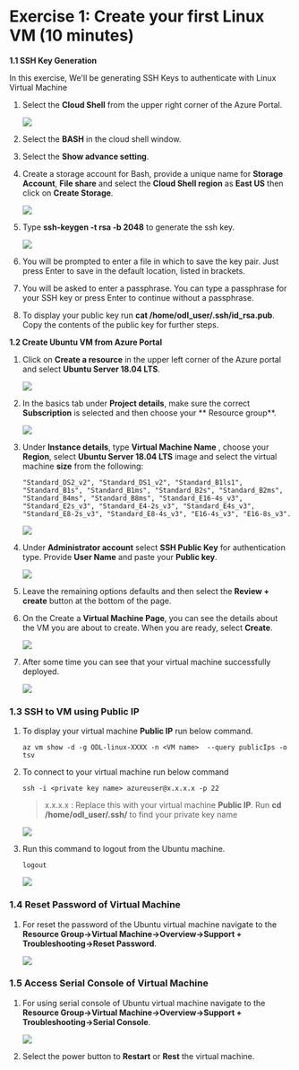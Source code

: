 # Exercise 1: Create your first Linux VM (10 minutes)

**1.1 SSH Key Generation**

In this exercise, We'll be generating SSH Keys to authenticate with Linux Virtual Machine
1. Select the **Cloud Shell** from the upper right corner of the Azure Portal.

   ![](images/azureclisign.png)
   
2. Select the **BASH** in the cloud shell window.
3. Select the **Show advance setting**.
4. Create a storage account for Bash, provide a unique name for **Storage Account**, **File share** and select the **Cloud Shell region** as **East US** then click on **Create Storage**.

   ![](images/bashst.png)

5. Type **ssh-keygen -t rsa -b 2048** to generate the ssh key.

   ![](images/sshkeygen.png)

6. You will be prompted to enter a file in which to save the key pair. Just press Enter to save in the default location, listed in brackets.
7. You will be asked to enter a passphrase. You can type a passphrase for your SSH key or press Enter to continue without a passphrase.
8. To display your public key run **cat /home/odl_user/.ssh/id_rsa.pub**. Copy the contents of the public key for further steps.

**1.2 Create Ubuntu VM from Azure Portal**

1. Click on **Create a resource** in the upper left corner of the Azure portal and select **Ubuntu Server 18.04 LTS**.

   ![](images/ubuntunew.png)
   
2. In the basics tab under **Project details**, make sure the correct **Subscription** is selected and then choose your ** Resource group**.

   ![](images/suscription.png)
   
3. Under **Instance details**, type **Virtual Machine Name** , choose your **Region**, select **Ubuntu Server 18.04 LTS** image and select the virtual machine **size** from the following:

   ```
   "Standard_DS2_v2", "Standard_DS1_v2", "Standard_B1ls1", "Standard_B1s", "Standard_B1ms", "Standard_B2s", "Standard_B2ms", "Standard_B4ms", "Standard_B8ms", "Standard_E16-4s_v3", "Standard_E2s_v3", "Standard_E4-2s_v3", "Standard_E4s_v3", "Standard_E8-2s_v3", "Standard_E8-4s_v3", "E16-4s_v3", "E16-8s_v3".
   ```
   
   ![](images/vmname.png)
   
4. Under **Administrator account** select **SSH Public Key** for authentication type. Provide **User Name** and paste your **Public key**.

   ![](images/sshselcet.png)

5. Leave the remaining options defaults and then select the **Review + create** button at the bottom of the page.

6. On the Create a **Virtual Machine Page**, you can see the details about the VM you are about to create. When you are ready, select **Create**.

   ![](images/validation.png)
   
7. After some time you can see that your virtual machine successfully deployed.

   ![](images/overview.png)

### 1.3 SSH to VM using Public IP

1. To display your virtual machine **Public IP** run below command.

       az vm show -d -g ODL-linux-XXXX -n <VM name>  --query publicIps -o tsv

2. To connect to your virtual machine run below command  

       ssh -i <private key name> azureuser@x.x.x.x -p 22
       
   > x.x.x.x : Replace this with your virtual machine **Public IP**.
   > Run **cd /home/odl_user/.ssh/** to find your private key name
         
    ![](images/connect.png)
    
3. Run this command to logout from the Ubuntu machine.

       logout

   ![](images/logout.png) 

### 1.4 Reset Password of Virtual Machine

1. For reset the password of the Ubuntu virtual machine navigate to the **Resource Group->Virtual Machine->Overview->Support + Troubleshooting->Reset Password**.

   ![](images/resetp.png)

### 1.5 Access Serial Console of Virtual Machine

1. For using serial console of Ubuntu virtual machine navigate to the **Resource Group->Virtual Machine->Overview->Support + Troubleshooting->Serial Console**.

   ![](images/serialconsole.png)

2. Select the power button to **Restart** or **Rest** the virtual machine.

